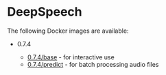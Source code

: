 # DeepSpeech

The following Docker images are available:

* 0.7.4
  
  * [0.7.4/base](0.7.4/base) - for interactive use
  * [0.7.4/predict](0.7.4/predict) - for batch processing audio files

